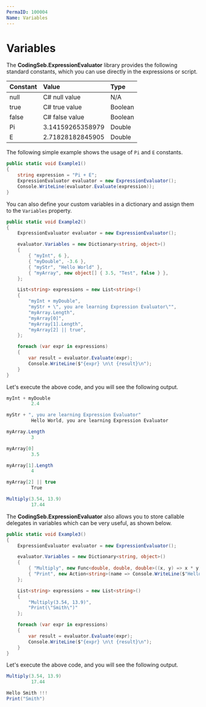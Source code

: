 ```yaml
---
PermaID: 100004
Name: Variables
---
```


# Variables

The **CodingSeb.ExpressionEvaluator** library provides the following standard constants, which you can use directly in the expressions or script.

| Constant         | Value                | Type            |
| :----------------| :--------------------| :---------------|
| null             | C# null value        | N/A             |
| true             | C# true value        | Boolean         |
| false            | C# false value       | Boolean         |
| Pi               | 3.14159265358979     | Double          |
| E                | 2.71828182845905     | Double          |

The following simple example shows the usage of `Pi` and `E` constants.

```csharp
public static void Example1()
{
    string expression = "Pi + E";
    ExpressionEvaluator evaluator = new ExpressionEvaluator();
    Console.WriteLine(evaluator.Evaluate(expression));
}
```

You can also define your custom variables in a dictionary and assign them to the `Variables` property.

```csharp
public static void Example2()
{
    ExpressionEvaluator evaluator = new ExpressionEvaluator();

    evaluator.Variables = new Dictionary<string, object>()
    {
        { "myInt", 6 },
        { "myDouble", -3.6 },
        { "myStr", "Hello World" },
        { "myArray", new object[] { 3.5, "Test", false } },
    };

    List<string> expressions = new List<string>()
    {
        "myInt + myDouble",
        "myStr + \", you are learning Expression Evaluator\"",
        "myArray.Length",
        "myArray[0]",
        "myArray[1].Length",
        "myArray[2] || true",
    };

    foreach (var expr in expressions)
    {
        var result = evaluator.Evaluate(expr);
        Console.WriteLine($"{expr} \n\t {result}\n");
    }
}
```

Let's execute the above code, and you will see the following output.

```csharp
myInt + myDouble
         2.4

myStr + ", you are learning Expression Evaluator"
         Hello World, you are learning Expression Evaluator

myArray.Length
         3

myArray[0]
         3.5

myArray[1].Length
         4

myArray[2] || true
         True

Multiply(3.54, 13.9)
         17.44
```

The **CodingSeb.ExpressionEvaluator** also allows you to store callable delegates in variables which can be very useful, as shown below.

```csharp
public static void Example3()
{
    ExpressionEvaluator evaluator = new ExpressionEvaluator();

    evaluator.Variables = new Dictionary<string, object>()
    {
        { "Multiply", new Func<double, double, double>((x, y) => x * y)},
        { "Print", new Action<string>(name => Console.WriteLine($"Hello {name} !!!"))},
    };

    List<string> expressions = new List<string>()
    {
        "Multiply(3.54, 13.9)",
        "Print(\"Smith\")"
    };

    foreach (var expr in expressions)
    {
        var result = evaluator.Evaluate(expr);
        Console.WriteLine($"{expr} \n\t {result}\n");
    }
}
```

Let's execute the above code, and you will see the following output.

```csharp
Multiply(3.54, 13.9)
         17.44

Hello Smith !!!
Print("Smith")
```
